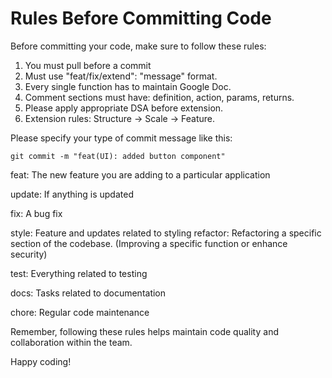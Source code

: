 # Rules Before Committing Code

Before committing your code, make sure to follow these rules:

1. You must pull before a commit
2. Must use "feat/fix/extend": "message" format.
3. Every single function has to maintain Google Doc.
4. Comment sections must have: definition, action, params, returns.
5. Please apply appropriate DSA before extension.
6. Extension rules: Structure -> Scale -> Feature.


Please specify your type of commit message like this:
```
git commit -m "feat(UI): added button component"
```

feat: The new feature you are adding to a particular application

update: If anything is updated 

fix: A bug fix

style: Feature and updates related to styling
refactor: Refactoring a specific section of the codebase. (Improving a specific function or enhance security)

test: Everything related to testing

docs: Tasks related to documentation

chore: Regular code maintenance


Remember, following these rules helps maintain code quality and collaboration within the team.

Happy coding!
